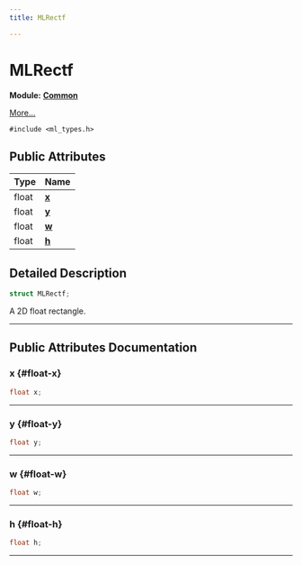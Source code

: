 ```yaml
---
title: MLRectf

---
```


# MLRectf

**Module:** **[Common](/versioned_docs/version-22-Feb-2023/api-ref/api/Modules/group___common/group___common.md)**



 [More...](#detailed-description)


`#include <ml_types.h>`

## Public Attributes

| Type           | Name           |
| -------------- | -------------- |
| float | **[x](/versioned_docs/version-22-Feb-2023/api-ref/api/Modules/group___common/struct_m_l_rectf.md#float-x)**  |
| float | **[y](/versioned_docs/version-22-Feb-2023/api-ref/api/Modules/group___common/struct_m_l_rectf.md#float-y)**  |
| float | **[w](/versioned_docs/version-22-Feb-2023/api-ref/api/Modules/group___common/struct_m_l_rectf.md#float-w)**  |
| float | **[h](/versioned_docs/version-22-Feb-2023/api-ref/api/Modules/group___common/struct_m_l_rectf.md#float-h)**  |

## Detailed Description

```cpp
struct MLRectf;
```


A 2D float rectangle. 





-----------
## Public Attributes Documentation

### x {#float-x}

```cpp
float x;
```






-----------

### y {#float-y}

```cpp
float y;
```






-----------

### w {#float-w}

```cpp
float w;
```






-----------

### h {#float-h}

```cpp
float h;
```






-----------


